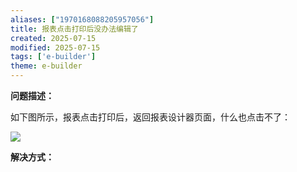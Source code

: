 ```yaml
---
aliases: ["1970168088205957056"]
title: 报表点击打印后没办法编辑了
created: 2025-07-15
modified: 2025-07-15
tags: ['e-builder']
theme: e-builder
---
```


**问题描述：**

如下图所示，报表点击打印后，返回报表设计器页面，什么也点击不了：

![](https://myhelpdoc.oss-cn-heyuan.aliyuncs.com/mdimages/7a1c39ae5cd1f2eb36ba20c5bced2310.jpg)

**解决方式：**

